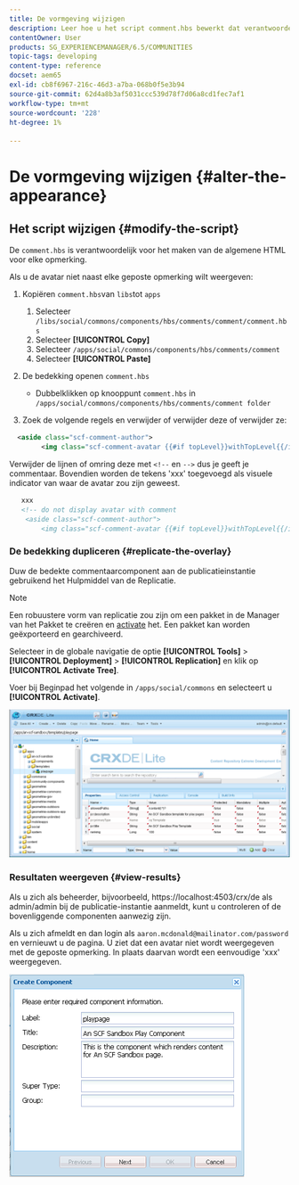 ```yaml
---
title: De vormgeving wijzigen
description: Leer hoe u het script comment.hbs bewerkt dat verantwoordelijk is voor het maken van de algemene HTML voor elke opmerking in Adobe Experience Manager Communities.
contentOwner: User
products: SG_EXPERIENCEMANAGER/6.5/COMMUNITIES
topic-tags: developing
content-type: reference
docset: aem65
exl-id: cb8f6967-216c-46d3-a7ba-068b0f5e3b94
source-git-commit: 62d4a8b3af5031ccc539d78f7d06a8cd1fec7af1
workflow-type: tm+mt
source-wordcount: '228'
ht-degree: 1%

---
```


# De vormgeving wijzigen {#alter-the-appearance}

## Het script wijzigen {#modify-the-script}

De `comment.hbs` is verantwoordelijk voor het maken van de algemene HTML voor elke opmerking.

Als u de avatar niet naast elke geposte opmerking wilt weergeven:

1. Kopiëren `comment.hbs`van `libs`tot `apps`

   1. Selecteer `/libs/social/commons/components/hbs/comments/comment/comment.hbs`
   1. Selecteer **[!UICONTROL Copy]**
   1. Selecteer `/apps/social/commons/components/hbs/comments/comment`
   1. Selecteer **[!UICONTROL Paste]**

1. De bedekking openen `comment.hbs`

   * Dubbelklikken op knooppunt `comment.hbs` in `/apps/social/commons/components/hbs/comments/comment folder`

1. Zoek de volgende regels en verwijder of verwijder deze of verwijder ze:

```xml
  <aside class="scf-comment-author">
        <img class="scf-comment-avatar {{#if topLevel}}withTopLevel{{/if}}" src="{{author.avatarUrl}}"></img>
```

Verwijder de lijnen of omring deze met `<!--` en `-->` dus je geeft je commentaar. Bovendien worden de tekens &#39;xxx&#39; toegevoegd als visuele indicator van waar de avatar zou zijn geweest.

```xml
   xxx
   <!-- do not display avatar with comment
    <aside class="scf-comment-author">
        <img class="scf-comment-avatar {{#if topLevel}}withTopLevel{{/if}}" src="{{author.avatarUrl}}"></img>
```

### De bedekking dupliceren {#replicate-the-overlay}

Duw de bedekte commentaarcomponent aan de publicatieinstantie gebruikend het Hulpmiddel van de Replicatie.

>[!NOTE]
>
>Een robuustere vorm van replicatie zou zijn om een pakket in de Manager van het Pakket te creëren en [activate](/help/sites-administering/package-manager.md#replicating-packages) het. Een pakket kan worden geëxporteerd en gearchiveerd.

Selecteer in de globale navigatie de optie **[!UICONTROL Tools]** > **[!UICONTROL Deployment]** > **[!UICONTROL Replication]** en klik op **[!UICONTROL Activate Tree]**.

Voer bij Beginpad het volgende in `/apps/social/commons` en selecteert u **[!UICONTROL Activate]**.

![verify-content-template](assets/verify-content-template.png)

### Resultaten weergeven {#view-results}

Als u zich als beheerder, bijvoorbeeld, https://localhost:4503/crx/de als admin/admin bij de publicatie-instantie aanmeldt, kunt u controleren of de bovenliggende componenten aanwezig zijn.

Als u zich afmeldt en dan login als `aaron.mcdonald@mailinator.com/password` en vernieuwt u de pagina. U ziet dat een avatar niet wordt weergegeven met de geposte opmerking. In plaats daarvan wordt een eenvoudige &#39;xxx&#39; weergegeven.

![create-template-component](assets/create-template-component.png)
